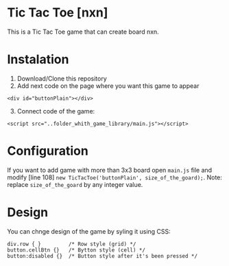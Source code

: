 # Tic Tac Toe [nxn]

This is a Tic Tac Toe game that can create board nxn.

# Instalation
1. Download/Clone this repository
2. Add next code on the page where you want this game to appear
```
<div id="buttonPlain"></div>
```

3. Connect code of the game:
```
<script src="..folder_whith_game_library/main.js"></script>
```

# Configuration
If you want to add game with more than 3x3 board open ```main.js``` file and modify [line 108] ```new TicTacToe('buttonPlain', size_of_the_goard);```.
Note: replace ```size_of_the_goard``` by any integer value.

# Design
You can chnge design of the game by syling it using CSS:
```
div.row { }         /* Row style (grid) */
button.cellBtn {}   /* Bytton style (cell) */
button:disabled {}  /* Button style after it's been pressed */
```
